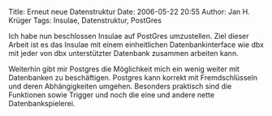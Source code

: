 Title: Erneut neue Datenstruktur
Date: 2006-05-22 20:55
Author: Jan H. Krüger
Tags: Insulae, Datenstruktur, PostGres

Ich habe nun beschlossen Insulae auf PostGres umzustellen.
Ziel dieser Arbeit ist es das Insulae mit einem einheitlichen Datenbankinterface wie dbx mit jeder von dbx unterstützter Datenbank zusammen arbeiten kann.

Weiterhin gibt mir Postgres die Möglichkeit mich ein wenig weiter mit Datenbanken zu beschäftigen. Postgres kann korrekt mit Fremdschlüsseln und deren Abhängigkeiten umgehen. Besonders praktisch sind die Funktionen sowie Trigger und noch die eine und andere nette Datenbankspielerei.